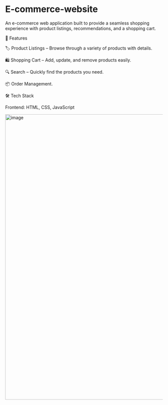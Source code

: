 # E-commerce-website

An  e-commerce web application built to provide a seamless shopping experience with product listings, recommendations, and a shopping cart.

 🚀 Features

🏷️ Product Listings – Browse through a variety of products with details.

🛍️ Shopping Cart – Add, update, and remove products easily.

🔍 Search  – Quickly find the products you need.

📦 Order Management.

🛠️ Tech Stack

Frontend: HTML, CSS, JavaScript 

<img width="1827" height="912" alt="image" src="https://github.com/user-attachments/assets/6826d7b3-8387-4202-8781-9776819747e3" />
